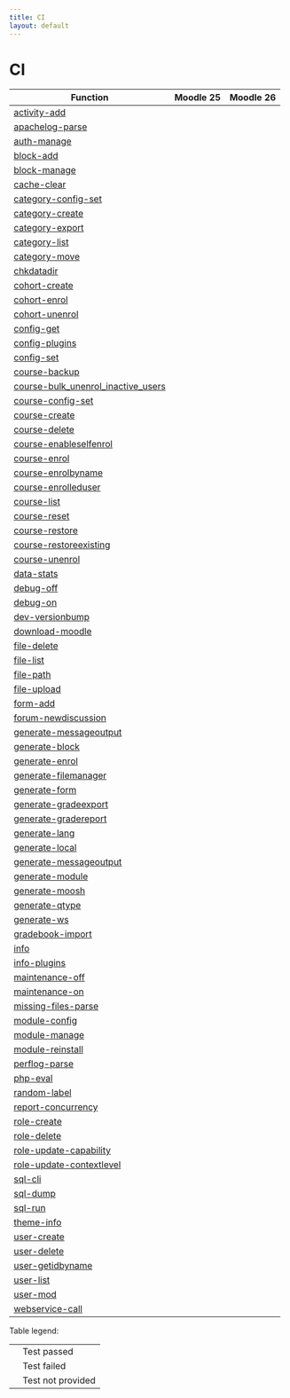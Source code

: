 ```yaml
---
title: CI
layout: default
---
```


CI
========
<div class="table-responsive">
    <table class="table table-striped table-bordered table-hover">
    <thead>
      <tr>
        <th>Function</th>
		<th>Moodle 25</th>		
		<th>Moodle 26</th>
	  </tr>
    </thead>
    <tbody>
    	<tr>
		<td><a href="/commands/#activity-add ">activity-add</td>
		<td><i class="fa fa-check"></i></td>
		<td><i class="fa fa-check"></i></td>
	</tr>
	<tr>
		<td><a href="/commands/#apachelog-parse ">apachelog-parse</td>
		<td><i class="fa fa-ban"></i></td>
		<td><i class="fa fa-ban"></i></td>
	</tr>
	<tr>
		<td><a href="/commands/#auth-manage ">auth-manage</td>
		<td><i class="fa fa-check"></i></td>
		<td><i class="fa fa-check"></i></td>
	</tr>
	<tr>
		<td><a href="/commands/#block-add ">block-add</td>
		<td><i class="fa fa-check"></i></td>
		<td><i class="fa fa-check"></i></td>
	</tr>
	<tr>
		<td><a href="/commands/#block-manage ">block-manage</td>
		<td><i class="fa fa-check"></i></td>
		<td><i class="fa fa-check"></i></td>
	</tr>
	<tr>
		<td><a href="/commands/#cache-clear ">cache-clear</td>
		<td><i class="fa fa-ban"></i></td>
		<td><i class="fa fa-ban"></i></td>
	</tr>
	<tr>
		<td><a href="/commands/#category-config-set ">category-config-set</td>
		<td><i class="fa fa-ban"></i></td>
		<td><i class="fa fa-ban"></i></td>
	</tr>
	<tr>
		<td><a href="/commands/#category-create ">category-create</td>
		<td><i class="fa fa-check"></i></td>
		<td><i class="fa fa-check"></i></td>
	</tr>
	<tr>
		<td><a href="/commands/#category-export ">category-export</td>
		<td><i class="fa fa-check"></i></td>
		<td><i class="fa fa-check"></i></td>
	</tr>
	<tr>
		<td><a href="/commands/#category-list ">category-list</td>
		<td><i class="fa fa-check"></i></td>
		<td><i class="fa fa-check"></i></td>
	</tr>
	<tr>
		<td><a href="/commands/#category-move ">category-move</td>
		<td><i class="fa fa-times"></i></td>
		<td><i class="fa fa-check"></i></td>
	</tr>
	<tr>
		<td><a href="/commands/#chkdatadir ">chkdatadir</td>
		<td><i class="fa fa-check"></i></td>
		<td><i class="fa fa-check"></i></td>
	</tr>
	<tr>
		<td><a href="/commands/#cohort-create ">cohort-create</td>
		<td><i class="fa fa-check"></i></td>
		<td><i class="fa fa-check"></i></td>
	</tr>
	<tr>
		<td><a href="/commands/#cohort-enrol ">cohort-enrol</td>
		<td><i class="fa fa-times"></i></td>
		<td><i class="fa fa-times"></i></td>
	</tr>
	<tr>
		<td><a href="/commands/#cohort-unenrol ">cohort-unenrol</td>
		<td><i class="fa fa-check"></i></td>
		<td><i class="fa fa-check"></i></td>
	</tr>
	<tr>
		<td><a href="/commands/#config-get ">config-get</td>
		<td><i class="fa fa-check"></i></td>
		<td><i class="fa fa-check"></i></td>
	</tr>
	<tr>
		<td><a href="/commands/#config-plugins ">config-plugins</td>
		<td><i class="fa fa-check"></i></td>
		<td><i class="fa fa-check"></i></td>
	</tr>
	<tr>
		<td><a href="/commands/#config-set ">config-set</td>
		<td><i class="fa fa-check"></i></td>
		<td><i class="fa fa-check"></i></td>
	</tr>
	<tr>
		<td><a href="/commands/#course-backup ">course-backup</td>
		<td><i class="fa fa-check"></i></td>
		<td><i class="fa fa-check"></i></td>
	</tr>
	<tr>
		<td><a href="/commands/#course-bulk_unenrol_inactive_users ">course-bulk_unenrol_inactive_users</td>
		<td><i class="fa fa-ban"></i></td>
		<td><i class="fa fa-ban"></i></td>
	</tr>
	<tr>
		<td><a href="/commands/#course-config-set ">course-config-set</td>
		<td><i class="fa fa-check"></i></td>
		<td><i class="fa fa-check"></i></td>
	</tr>
	<tr>
		<td><a href="/commands/#course-create ">course-create</td>
		<td><i class="fa fa-check"></i></td>
		<td><i class="fa fa-check"></i></td>
	</tr>
	<tr>
		<td><a href="/commands/#course-delete ">course-delete</td>
		<td><i class="fa fa-check"></i></td>
		<td><i class="fa fa-check"></i></td>
	</tr>
	<tr>
		<td><a href="/commands/#course-enableselfenrol ">course-enableselfenrol</td>
		<td><i class="fa fa-check"></i></td>
		<td><i class="fa fa-check"></i></td>
	</tr>
	<tr>
		<td><a href="/commands/#course-enrol ">course-enrol</td>
		<td><i class="fa fa-times"></i></td>
		<td><i class="fa fa-check"></i></td>
	</tr>
	<tr>
		<td><a href="/commands/#course-enrolbyname ">course-enrolbyname</td>
		<td><i class="fa fa-times"></i></td>
		<td><i class="fa fa-check"></i></td>
	</tr>
	<tr>
		<td><a href="/commands/#course-enrolleduser ">course-enrolleduser</td>
		<td><i class="fa fa-times"></i></td>
		<td><i class="fa fa-check"></i></td>
	</tr>
	<tr>
		<td><a href="/commands/#course-list ">course-list</td>
		<td><i class="fa fa-check"></i></td>
		<td><i class="fa fa-check"></i></td>
	</tr>
	<tr>
		<td><a href="/commands/#course-reset ">course-reset</td>
		<td><i class="fa fa-times"></i></td>
		<td><i class="fa fa-times"></i></td>
	</tr>
	<tr>
		<td><a href="/commands/#course-restore ">course-restore</td>
		<td><i class="fa fa-times"></i></td>
		<td><i class="fa fa-times"></i></td>
	</tr>
	<tr>
		<td><a href="/commands/#course-restoreexisting ">course-restoreexisting</td>
		<td><i class="fa fa-ban"></i></td>
		<td><i class="fa fa-ban"></i></td>
	</tr>
	<tr>
		<td><a href="/commands/#course-unenrol ">course-unenrol</td>
		<td><i class="fa fa-times"></i></td>
		<td><i class="fa fa-check"></i></td>
	</tr>
	<tr>
		<td><a href="/commands/#data-stats ">data-stats</td>
		<td><i class="fa fa-times"></i></td>
		<td><i class="fa fa-times"></i></td>
	</tr>
	<tr>
		<td><a href="/commands/#debug-off ">debug-off</td>
		<td><i class="fa fa-check"></i></td>
		<td><i class="fa fa-check"></i></td>
	</tr>
	<tr>
		<td><a href="/commands/#debug-on ">debug-on</td>
		<td><i class="fa fa-times"></i></td>
		<td><i class="fa fa-times"></i></td>
	</tr>
	<tr>
		<td><a href="/commands/#dev-versionbump ">dev-versionbump</td>
		<td><i class="fa fa-ban"></i></td>
		<td><i class="fa fa-ban"></i></td>
	</tr>
	<tr>
		<td><a href="/commands/#download-moodle ">download-moodle</td>
		<td><i class="fa fa-times"></i></td>
		<td><i class="fa fa-times"></i></td>
	</tr>
	<tr>
		<td><a href="/commands/#file-delete ">file-delete</td>
		<td><i class="fa fa-check"></i></td>
		<td><i class="fa fa-check"></i></td>
	</tr>
	<tr>
		<td><a href="/commands/#file-list ">file-list</td>
		<td><i class="fa fa-times"></i></td>
		<td><i class="fa fa-check"></i></td>
	</tr>
	<tr>
		<td><a href="/commands/#file-path ">file-path</td>
		<td><i class="fa fa-check"></i></td>
		<td><i class="fa fa-check"></i></td>
	</tr>
	<tr>
		<td><a href="/commands/#file-upload ">file-upload</td>
		<td><i class="fa fa-check"></i></td>
		<td><i class="fa fa-check"></i></td>
	</tr>
	<tr>
		<td><a href="/commands/#form-add ">form-add</td>
		<td><i class="fa fa-check"></i></td>
		<td><i class="fa fa-check"></i></td>
	</tr>
	<tr>
		<td><a href="/commands/#forum-newdiscussion ">forum-newdiscussion</td>
		<td><i class="fa fa-check"></i></td>
		<td><i class="fa fa-check"></i></td>
	</tr>
        <tr>
		<td><a href="/commands/#generate-availability">generate-messageoutput</td>
		<td><i class="fa fa-check"></i></td>
		<td><i class="fa fa-check"></i></td>
	</tr>
	<tr>
		<td><a href="/commands/#generate-block ">generate-block</td>
		<td><i class="fa fa-check"></i></td>
		<td><i class="fa fa-check"></i></td>
	</tr>
        <tr>
                <td><a href="/commands/#generate-enrol">generate-enrol</td>
                <td><i class="fa fa-check"></i></td>
                <td><i class="fa fa-check"></i></td>
        </tr>
	<tr>
		<td><a href="/commands/#generate-filemanager ">generate-filemanager</td>
		<td><i class="fa fa-check"></i></td>
		<td><i class="fa fa-check"></i></td>
	</tr>
	<tr>
		<td><a href="/commands/#generate-form ">generate-form</td>
		<td><i class="fa fa-check"></i></td>
		<td><i class="fa fa-check"></i></td>
	</tr>
	<tr>
		<td><a href="/commands/#generate-gradeexport">generate-gradeexport</td>
		<td><i class="fa fa-check"></i></td>
		<td><i class="fa fa-check"></i></td>
	</tr>
	<tr>
		<td><a href="/commands/#generate-gradereport ">generate-gradereport</td>
		<td><i class="fa fa-check"></i></td>
		<td><i class="fa fa-check"></i></td>
	</tr>
	<tr>
		<td><a href="/commands/#generate-lang ">generate-lang</td>
		<td><i class="fa fa-ban"></i></td>
		<td><i class="fa fa-ban"></i></td>
	</tr>
        <tr>
		<td><a href="/commands/#generate-gradereport ">generate-local</td>
		<td><i class="fa fa-check"></i></td>
		<td><i class="fa fa-check"></i></td>
	</tr>
	<tr>
		<td><a href="/commands/#generate-messageoutput">generate-messageoutput</td>
		<td><i class="fa fa-check"></i></td>
		<td><i class="fa fa-check"></i></td>
	</tr>
	<tr>
		<td><a href="/commands/#generate-module ">generate-module</td>
		<td><i class="fa fa-check"></i></td>
		<td><i class="fa fa-check"></i></td>
	</tr>
	<tr>
		<td><a href="/commands/#generate-moosh ">generate-moosh</td>
		<td><i class="fa fa-ban"></i></td>
		<td><i class="fa fa-ban"></i></td>
	</tr>
	<tr>
		<td><a href="/commands/#generate-qtype ">generate-qtype</td>
		<td><i class="fa fa-times"></i></td>
		<td><i class="fa fa-times"></i></td>
	</tr>
	<tr>
		<td><a href="/commands/#generate-ws ">generate-ws</td>
		<td><i class="fa fa-ban"></i></td>
		<td><i class="fa fa-ban"></i></td>
	</tr>
	<tr>
		<td><a href="/commands/#gradebook-import ">gradebook-import</td>
		<td><i class="fa fa-ban"></i></td>
		<td><i class="fa fa-ban"></i></td>
	</tr>
	<tr>
		<td><a href="/commands/#info ">info</td>
		<td><i class="fa fa-check"></i></td>
		<td><i class="fa fa-check"></i></td>
	</tr>
	<tr>
		<td><a href="/commands/#info-plugins ">info-plugins</td>
		<td><i class="fa fa-times"></i></td>
		<td><i class="fa fa-check"></i></td>
	</tr>
	<tr>
		<td><a href="/commands/#maintenance-off ">maintenance-off</td>
		<td><i class="fa fa-check"></i></td>
		<td><i class="fa fa-check"></i></td>
	</tr>
	<tr>
		<td><a href="/commands/#maintenance-on ">maintenance-on</td>
		<td><i class="fa fa-times"></i></td>
		<td><i class="fa fa-times"></i></td>
	</tr>
	<tr>
		<td><a href="/commands/#missing-files-parse ">missing-files-parse</td>
		<td><i class="fa fa-ban"></i></td>
		<td><i class="fa fa-ban"></i></td>
	</tr>
	<tr>
		<td><a href="/commands/#module-config ">module-config</td>
		<td><i class="fa fa-check"></i></td>
		<td><i class="fa fa-check"></i></td>
	</tr>
	<tr>
		<td><a href="/commands/#module-manage ">module-manage</td>
		<td><i class="fa fa-check"></i></td>
		<td><i class="fa fa-check"></i></td>
	</tr>
	<tr>
		<td><a href="/commands/#module-reinstall ">module-reinstall</td>
		<td><i class="fa fa-check"></i></td>
		<td><i class="fa fa-check"></i></td>
	</tr>
	<tr>
		<td><a href="/commands/#perflog-parse ">perflog-parse</td>
		<td><i class="fa fa-ban"></i></td>
		<td><i class="fa fa-ban"></i></td>
	</tr>
	<tr>
		<td><a href="/commands/#php-eval ">php-eval</td>
		<td><i class="fa fa-ban"></i></td>
		<td><i class="fa fa-ban"></i></td>
	</tr>
	<tr>
		<td><a href="/commands/#random-label ">random-label</td>
		<td><i class="fa fa-times"></i></td>
		<td><i class="fa fa-check"></i></td>
	</tr>
	<tr>
		<td><a href="/commands/#report-concurrency ">report-concurrency</td>
		<td><i class="fa fa-times"></i></td>
		<td><i class="fa fa-check"></i></td>
	</tr>
	<tr>
		<td><a href="/commands/#role-create ">role-create</td>
		<td><i class="fa fa-check"></i></td>
		<td><i class="fa fa-check"></i></td>
	</tr>
	<tr>
		<td><a href="/commands/#role-delete ">role-delete</td>
		<td><i class="fa fa-check"></i></td>
		<td><i class="fa fa-check"></i></td>
	</tr>
	<tr>
		<td><a href="/commands/#role-update-capability ">role-update-capability</td>
		<td><i class="fa fa-check"></i></td>
		<td><i class="fa fa-check"></i></td>
	</tr>
	<tr>
		<td><a href="/commands/#role-update-contextlevel ">role-update-contextlevel</td>
		<td><i class="fa fa-ban"></i></td>
		<td><i class="fa fa-ban"></i></td>
	</tr>
	<tr>
		<td><a href="/commands/#sql-cli ">sql-cli</td>
		<td><i class="fa fa-ban"></i></td>
		<td><i class="fa fa-ban"></i></td>
	</tr>
	<tr>
		<td><a href="/commands/#sql-dump ">sql-dump</td>
		<td><i class="fa fa-check"></i></td>
		<td><i class="fa fa-check"></i></td>
	</tr>
	<tr>
		<td><a href="/commands/#sql-run ">sql-run</td>
		<td><i class="fa fa-times"></i></td>
		<td><i class="fa fa-check"></i></td>
	</tr>
	<tr>
		<td><a href="/commands/#theme-info ">theme-info</td>
		<td><i class="fa fa-check"></i></td>
		<td><i class="fa fa-check"></i></td>
	</tr>
	<tr>
		<td><a href="/commands/#user-create ">user-create</td>
		<td><i class="fa fa-check"></i></td>
		<td><i class="fa fa-check"></i></td>
	</tr>
	<tr>
		<td><a href="/commands/#user-delete ">user-delete</td>
		<td><i class="fa fa-check"></i></td>
		<td><i class="fa fa-check"></i></td>
	</tr>
	<tr>
		<td><a href="/commands/#user-getidbyname ">user-getidbyname</td>
		<td><i class="fa fa-check"></i></td>
		<td><i class="fa fa-check"></i></td>
	</tr>
	<tr>
		<td><a href="/commands/#user-list ">user-list</td>
		<td><i class="fa fa-times"></i></td>
		<td><i class="fa fa-check"></i></td>
	</tr>
	<tr>
		<td><a href="/commands/#user-mod ">user-mod</td>
		<td><i class="fa fa-check"></i></td>
		<td><i class="fa fa-check"></i></td>
	</tr>
	<tr>
		<td><a href="/commands/#webservice-call ">webservice-call</td>
		<td><i class="fa fa-ban"></i></td>
		<td><i class="fa fa-ban"></i></td>
	</tr>
</tbody>
</table>
</div>

Table legend:
<div class="table-responsive">
<table>
    <tr>
        <td><i class="fa fa-check"></td>
        <td>Test passed</td>
    </tr>
    <tr>
        <td><i class="fa fa-times"></td>
        <td>Test failed</td>
    </tr>
    <tr>
        <td><i class="fa fa-ban"></td>
        <td>Test not provided</td>
    </tr>
</table></div>
